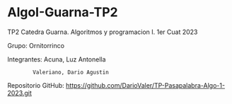 # AlgoI-Guarna-TP2
TP2 Catedra Guarna. Algoritmos y programacion I. 1er Cuat 2023

Grupo: Ornitorrinco

Integrantes:
            Acuna, Luz Antonella
            
            Valeriano, Dario Agustin

Repositorio GitHub: https://github.com/DarioValer/TP-Pasapalabra-Algo-1-2023.git